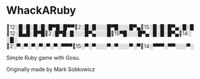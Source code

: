 # WhackARuby

12░█░█░█░█░█▀█░█▀▀2░█░█░░░█▀█░░░█▀▄15░█░█░█▀▄░█░█
12░█▄█░█▀█2░█▀█░█░░░█▀▄░░░█15▀█░░░█▀▄░█░█░█▀▄14░░█░
2░▀░▀░▀░▀░▀░▀░▀▀▀15░▀░▀░░░▀░▀░░░▀░▀14░▀▀▀░▀▀░░░▀░
                                                                                                                
Simple Ruby game with Gosu.

Originally made by Mark Sobkowicz
